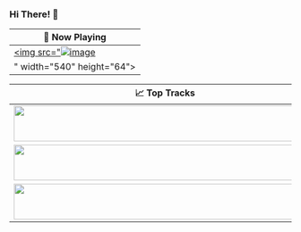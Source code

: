 ### Hi There! 👋

| 🎵 Now Playing                                                                                                                    |
| ------------------------------------------------------------------------------------------------------------------------------ |
| <a href="[https://status.nmoo.dev/now-playing?open](https://open.spotify.com/intl-es/track/6rdkCkjk6D12xRpdMXy0I2?si=b630e706529d4dde)"><img src="![image](https://github.com/Juud1/Juud1/assets/135843193/4b49d758-8c2e-4d8b-9ad2-a033c4e30400)
" width="540" height="64"></a> |


<table>
  <thead>
    <tr>
      <th>📈 Top Tracks</th>
    </tr>
  </thead>
  <tbody>
    <tr>
      <td><a href="https://status.nmoo.dev/top-tracks?i=1&open"><img src="https://status.nmoo.dev/top-tracks?i=1" width="540" height="64"></a></td>
    </tr>
    <tr></tr> <!-- hide gray row -->
    <tr>
      <td><a href="https://status.nmoo.dev/top-tracks?i=2&open"><img src="https://status.nmoo.dev/top-tracks?i=2" width="540" height="64"></a></td>
    </tr>
    <tr></tr> <!-- hide gray row -->
    <tr>
      <td><a href="https://status.nmoo.dev/top-tracks?i=3&open"><img src="https://status.nmoo.dev/top-tracks?i=3" width="540" height="64"></a></td>
    </tr>
  </tbody>
</table>
